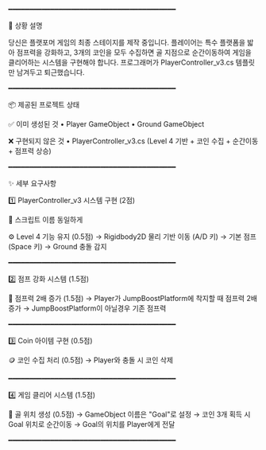 ━━━━━━━━━━━━━━━━━━━━━━━━━━━━━━━━━━━━━━━━

📖 상황 설명

당신은 플랫포머 게임의 최종 스테이지를 제작 중입니다. 플레이어는 특수 플랫폼을 밟아 점프력을 강화하고, 3개의 코인을 모두 수집하면 골 지점으로 순간이동하여 게임을 클리어하는 시스템을 구현해야 합니다. 프로그래머가 PlayerController_v3.cs 템플릿만 남겨두고 퇴근했습니다.

━━━━━━━━━━━━━━━━━━━━━━━━━━━━━━━━━━━━━━━━

📦 제공된 프로젝트 상태

✅ 이미 생성된 것
   • Player GameObject
   • Ground GameObject

❌ 구현되지 않은 것
   • PlayerController_v3.cs (Level 4 기반 + 코인 수집 + 순간이동 + 점프력 상승)

━━━━━━━━━━━━━━━━━━━━━━━━━━━━━━━━━━━━━━━━

✨ 세부 요구사항

1️⃣ PlayerController_v3 시스템 구현 (2점)

   🔴 스크립트 이름 동일하게

   ⚙️ Level 4 기능 유지 (0.5점)
      → Rigidbody2D 물리 기반 이동 (A/D 키)
      → 기본 점프 (Space 키)
      → Ground 충돌 감지

━━━━━━━━━━━━━━━━━━━━━━━━━━━━━━━━━━━━━━━━

2️⃣ 점프 강화 시스템 (1.5점)

   🚀 점프력 2배 증가 (1.5점)
      → Player가 JumpBoostPlatform에 착지할 때 점프력 2배 증가
      → JumpBoostPlatform이 아닐경우 기존 점프력

━━━━━━━━━━━━━━━━━━━━━━━━━━━━━━━━━━━━━━━━

3️⃣ Coin 아이템 구현 (0.5점)

   🪙 코인 수집 처리 (0.5점)
      → Player와 충돌 시 코인 삭제

━━━━━━━━━━━━━━━━━━━━━━━━━━━━━━━━━━━━━━━━

4️⃣ 게임 클리어 시스템 (1.5점)

   🎯 골 위치 생성 (0.5점)
      → GameObject 이름은 "Goal"로 설정
      → 코인 3개 획득 시 Goal 위치로 순간이동
      → Goal의 위치를 Player에게 전달

━━━━━━━━━━━━━━━━━━━━━━━━━━━━━━━━━━━━━━━━

